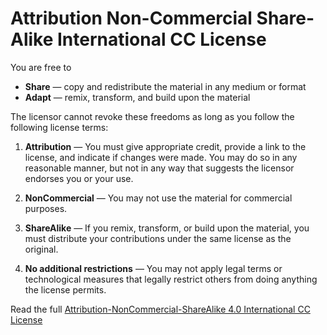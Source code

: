 # Attribution Non-Commercial Share-Alike International CC License #

You are free to

* __Share__ — copy and redistribute the material in any medium or format
* __Adapt__ — remix, transform, and build upon the material

The licensor cannot revoke these freedoms as long as you follow the following license terms:

1. __Attribution__ — You must give appropriate credit, provide a link to the license, and indicate if changes were made. You may do so in any reasonable manner, but not in any way that suggests the licensor endorses you or your use.

2. __NonCommercial__ — You may not use the material for commercial purposes.

3. __ShareAlike__ — If you remix, transform, or build upon the material, you must distribute your contributions under the same license as the original.

4. __No additional restrictions__ — You may not apply legal terms or technological measures that legally restrict others from doing anything the license permits.

Read the full [Attribution-NonCommercial-ShareAlike 4.0 International CC License](http://creativecommons.org/licenses/by-nc-sa/4.0/legalcode)
